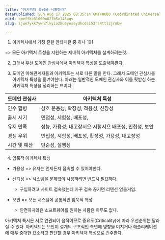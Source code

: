 ```yaml
---
title: "아키텍처 특성을 식별하라"
datePublished: Sun Aug 17 2025 08:35:14 GMT+0000 (Coordinated Universal Time)
cuid: cmeffko8l000o02lb5v1434qv
slug: 7jwe7ykk7ywn7lkyio2kueyeseydhcdsi53rs4ttlzjrnbw

---
```


1. 아키텍처에서 가장 흔한 안티패턴 중 하나 101
    

\=&gt; 모든 아키텍처 트성을 지원하는 제네릭 아키텍처를 설계하려는것.

2. 그래서 우선 도메인 관심사에서 아키텍처 특성을 도출해야한다.
    

3. 도메인 이해관계자들과 아키텍트는 서로 다른 말을 한다. 그래서 도메인 관심사를 아키텍처 특성을 옮겨야한다. 아래는 일반적인 도메인 관심사와 이를 뒷받침 하는 아키텍처 특성을 정리하는 표이다.
    

| 도메인 관심사 | 아키텍처 특성 |
| --- | --- |
| 인수 합병 | 상호 운용성, 확장성, 적응성, 신장성 |
| 출시 시기 | 민첩성, 시험성, 배포성, |
| 유저 만족 | 성능, 가용성, 내고장서으 시험서으 배포성, 민첩성, 보안 |
| 경쟁 우위 | 민첩성, 시험성, 배포성, 확장성, 가용성, 내고장성 |
| 시간 및 예산 | 단순성, 실행성 |

4. 암묵적 아키텍처 특성
    

* 가용성 =&gt; 유저는 언제든지 접속할 수 있어야한다.
    
* 신뢰성 =&gt; 시스템을 문제없이 사용하려면 반드시 필요하다.
    
    * 구입하려고 사이트 접속했는데 자꾸 접속 끊기면 리텐션 없을거임.
        
* 보안 =&gt; 모든 시스템에 공통적인 암묵적 특성
    
    * 안전하지않은 소프트웨어를 원하는 사람은 아무도 없다.
        

아키텍처 특서은 서로 연관되어 움직이므로 중요도(Criticality)에 따라 우선순위는 달라질 수 있다. 아키텍트는 보안이 설계의 구조적인 측면에 영향을 미치거나 애플리케이션에 매우 중대한 요소라고 판단할 경우 아키텍처 특성으로 간주한다.